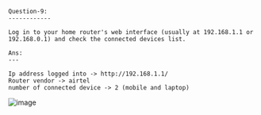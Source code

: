 ```
Question-9:
------------

Log in to your home router's web interface (usually at 192.168.1.1 or 192.168.0.1) and check the connected devices list.

Ans:
---

Ip address logged into -> http://192.168.1.1/
Router vendor -> airtel
number of connected device -> 2 (mobile and laptop) 

```

![image](https://github.com/user-attachments/assets/0b278691-136e-437f-893b-e8714528ac99)


